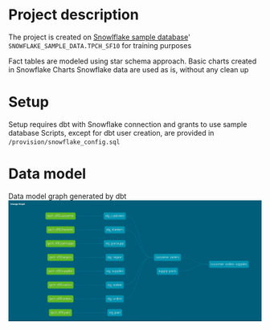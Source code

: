 # Project description

The project is created on [Snowlflake sample database](https://docs.snowflake.com/en/user-guide/sample-data-tpch.html)' `SNOWFLAKE_SAMPLE_DATA.TPCH_SF10` for training purposes

Fact tables are modeled using star schema approach. Basic charts created in Snowflake Charts
Snowflake data are used as is, without any clean up

# Setup
Setup requires dbt with Snowflake connection and grants to use sample database
Scripts, except for dbt user creation, are provided in `/provision/snowflake_config.sql` 

# Data model
Data model graph generated by dbt 
![](charts/lineage_graph.JPG)
